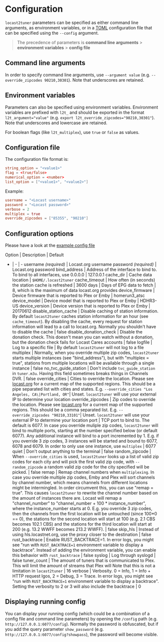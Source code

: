 # Configuration

`locast2tuner` parameters can be specified as either command line arguments, as environment variables, or in a [TOML](https://github.com/toml-lang/toml) configuration file that can be specified using the `--config` argument.

> The precedence of parameters is **command line arguments** > **environment variables** > **config file**
## Command line arguments
In order to specify command line arguments, use `--argument value` (e.g. `--override_zipcodes 90210,30301`). Note that underscores are retained.

## Environment variables
Parameters can also be specified using environment variables. Environment variables are prefixed with `l2t_` and should be exported in the format `l2t_argument="value"` (e.g. `export l2t_override_zipcodes="90210,30301"`). Note that underscores and lowercase are retained.

For boolean flags (like `l2t_multiplex`), use `true` or `false` as values.

## Configuration file
The configuration file format is:

```toml
string_option = "<value1>"
flag = <true/false>
numerical_option = <number>
list_option = ["<value1>", "<value2>"]
```

Example:
```toml
username = "<Locast username>"
password = "<Locast password>"
verbose = 2
multiplex = true
override_zipcodes = ["85355", "90210"]
```

## Configuration options
Please have a look at the [example config file](https://raw.githubusercontent.com/wouterdebie/locast2tuner/main/assets/config.example)

Option | Description | Default
- | - | -
username _(required)_   | Locast.org username
password _(required)_   | Locast.org password
bind_address            | Address of the interface to bind to. To bind to all interfaces, use 0.0.0.0 | 127.0.0.1
cache_dir               | Cache data location | `$HOME/.locast2tuner`
cache_timeout           | How often (in seconds) the station cache is refreshed | 3600
days                    | Days of EPG data to fetch | 8, which is the maximum of data locast.org provides
device_firmware         | Device firmware that is reported to Plex or Emby | homerun3_atsc
device_model            | Device model that is reported to Plex or Emby | HDHR3-US
device_version          | Device version that is reported to Plex or Emby | 20170612
disable_station_cache   | Disable caching of station information. By default `locast2tuner` caches station information for an hour (see `cache_timeout`). By disabling the cache, every request for station information will lead to a call to locast.org. Normally you shouldn't have to disable the cache | false
disable_donation_check  | Disable the donation check. This doesn't mean you can watch without a donation, but the donation check fails for Locast Cares accounts | false
logfile                 | Log to a specific file | By default `locast2tuner` will not log to a file
multiplex               | Normally, when you override multiple zip codes, `locast2tuner` starts multiple instances (see "bind_address"), but with "multiplex = true", stations from multiple locations will be available through a single instance | false
no_tvc_guide_station    | Don't include `tvc_guide_station` in `tuner.m3u`. Having this field sometimes breaks things in Channels DVR. | false
override_cities         | Cities to override the location. Please see [locast.org](https://www.locast.org/dma) for a current map of the supported regions. This should be a pipe separated list with cities and states. E.g. `--override_cities "Los Angeles, CA\|Portland, OR"`| Unset. `locast2tuner` will use your external IP to determine your location
override_zipcodes       | Zip codes to override the location. Please see [locast.org](https://www.locast.org/dma) for a current map of the supported regions. This should be a comma separated list. E.g. `--override_zipcodes "90210,33101"`| Unset. `locast2tuner` will use your external IP to determine your location
port                    | TCP port to bind to. The default is 6077. In case you override muliple zip codes, `locast2tuner` will bind to multiple ports, starting at the number specified below (or default 6077). Any additional instance will bind to a port incremented by 1. E.g. if you override 3 zip codes, 3 instances will be started and bound to 6077, 6078 and 6079. In order to only use one instance, use `multiplex` | 6077
quiet                   | Don't output anything to the terminal | false
random_zipcode      | When `--override_cities` is used, `locast2tuner` looks up a list of valid zip codes for each city and will pick the first valid zip code, with `--random_zipcode` a random valid zip code for the city specified will be picked. | false
remap                   | Remap channel numbers when `multiplexing`. In case you override multiple zip codes, Emby and Plex will sort channels by channel number, which means channels from different locations might be intermingled. In order circumvent this, you can use "remap = true". This causes `locast2tuner` to rewrite the channel number based on the amount of instances there are. Locast will remap a "channel_number" to "channel_number + 100 * instance_number", where the instance_number starts at 0. E.g. you override 3 zip codes, then the channels from the first location will be untouched (since 100*0 == 0), the stations for the second location will start at 100 (e.g. 2.1 CBS becomes 102.1 CBS) and the stations for the third location will start at 200 (e.g. 13.2 WWFF becomes 213.2 WWFF). | false
skip_hls                | Instead of using hls.locastnet.org, use the proxy closer to the destination | false
rust_backtrace          | Enable RUST_BACKTRACE=1. In error logs, you might see "run with `RUST_BACKTRACE=1` environment variable to display a backtrace". Instead of adding the environment variable, you can enable this behavior with `rust_backtrace` | false
syslog                  | Log through syslogd | false
tuner_count             | The amount of tuners that is communicated to Plex. This will limit the amount of streams that Plex will Note that this is not a limitation in `locast2tuner` | 16
verbose                 | Verbosity. 0 = Info, 1 = Info + HTTP request lgos, 2 = Debug, 3 = Trace. In error logs, you might see "run with `RUST_BACKTRACE=1` environment variable to display a backtrace". Setting the verbosity to 2 or 3 will also include the backtrace | 0

## Displaying running config
You can display your running config (which could be a combination of a config file and command line parameters) by opening the `/config` path (e.g. `http://127.0.0.1:6077/config`). Normally the password is obfuscated, but if you add the query parameter `show_password` (e.g. `http://127.0.0.1:6077/config?showpass`), the password will become visible.
